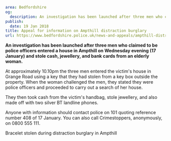 ```yaml
area: Bedfordshire
og:
  description: An investigation has been launched after three men who claimed to be police officers broke into a house in Ampthill on Wednesday evening (17 January) and stole cash, jewellery, and bank cards from an elderly woman.
publish:
  date: 19 Jan 2018
title: Appeal for information on Ampthill distraction burglary
url: https://www.bedfordshire.police.uk/news-and-appeals/ampthill-distraction-burglary-appeal
```

**An investigation has been launched after three men who claimed to be police officers entered a house in Ampthill on Wednesday evening (17 January) and stole cash, jewellery, and bank cards from an elderly woman.**

At approximately 10.10pm the three men entered the victim's house in Grange Road using a key that they had stolen from a key box outside the property. When the woman challenged the men, they stated they were police officers and proceeded to carry out a search of her house.

They then took cash from the victim's handbag, stole jewellery, and also made off with two silver BT landline phones.

Anyone with information should contact police on 101 quoting reference number 408 of 17 January. You can also call Crimestoppers, anonymously, on 0800 555 111.

Bracelet stolen during distraction burglary in Ampthill
